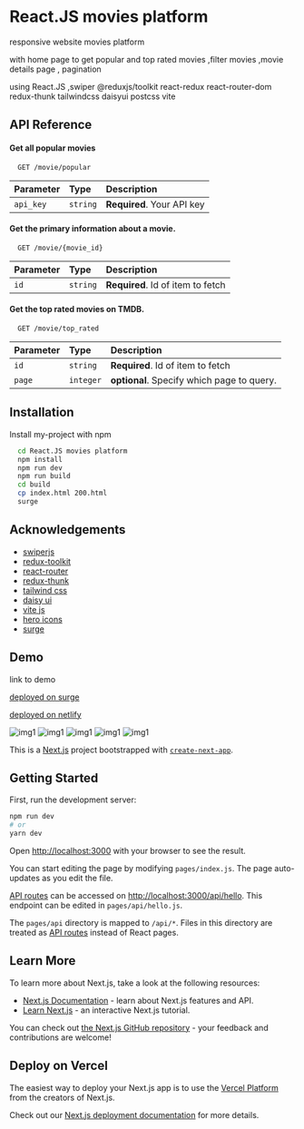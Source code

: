# React.JS movies platform

responsive website movies platform

with home page to get popular and top rated movies ,filter movies ,movie details page , pagination

using React.JS ,swiper
@reduxjs/toolkit
react-redux
react-router-dom
redux-thunk
tailwindcss
daisyui
postcss
vite

## API Reference

#### Get all popular movies

```http
  GET /movie/popular
```

| Parameter | Type     | Description                |
| :-------- | :------- | :------------------------- |
| `api_key` | `string` | **Required**. Your API key |

#### Get the primary information about a movie.

```http
  GET /movie/{movie_id}
```

| Parameter | Type     | Description                       |
| :-------- | :------- | :-------------------------------- |
| `id`      | `string` | **Required**. Id of item to fetch |

#### Get the top rated movies on TMDB.

```http
  GET /movie/top_rated
```

| Parameter | Type      | Description                                |
| :-------- | :-------- | :----------------------------------------- |
| `id`      | `string`  | **Required**. Id of item to fetch          |
| `page`    | `integer` | **optional**. Specify which page to query. |

## Installation

Install my-project with npm

```bash
  cd React.JS movies platform
  npm install
  npm run dev
  npm run build
  cd build
  cp index.html 200.html
  surge
```

## Acknowledgements

- [swiperjs](https://swiperjs.com/demos#space-between)
- [redux-toolkit](https://redux-toolkit.js.org/)
- [react-router](https://reactrouter.com/en/main)
- [redux-thunk](https://redux.js.org/usage/writing-logic-thunks)
- [tailwind css](https://tailwindcss.com/)
- [daisy ui](https://daisyui.com/)
- [vite js](https://vitejs.dev/)
- [hero icons](https://heroicons.com/)
- [surge](https://surge.sh/)

## Demo

link to demo

[deployed on surge ](https://industrious-digestion.surge.sh/)

[deployed on netlify](https://fluffy-cuchufli-91a178.netlify.app/)

![img1](img3.png?raw=true "Title")
![img1](img1.png?raw=true "Title")
![img1](img2.png?raw=true "Title")
![img1](img4.png?raw=true "Title")
![img1](img5.png?raw=true "Title")

This is a [Next.js](https://nextjs.org/) project bootstrapped with [`create-next-app`](https://github.com/vercel/next.js/tree/canary/packages/create-next-app).

## Getting Started

First, run the development server:

```bash
npm run dev
# or
yarn dev
```

Open [http://localhost:3000](http://localhost:3000) with your browser to see the result.

You can start editing the page by modifying `pages/index.js`. The page auto-updates as you edit the file.

[API routes](https://nextjs.org/docs/api-routes/introduction) can be accessed on [http://localhost:3000/api/hello](http://localhost:3000/api/hello). This endpoint can be edited in `pages/api/hello.js`.

The `pages/api` directory is mapped to `/api/*`. Files in this directory are treated as [API routes](https://nextjs.org/docs/api-routes/introduction) instead of React pages.

## Learn More

To learn more about Next.js, take a look at the following resources:

- [Next.js Documentation](https://nextjs.org/docs) - learn about Next.js features and API.
- [Learn Next.js](https://nextjs.org/learn) - an interactive Next.js tutorial.

You can check out [the Next.js GitHub repository](https://github.com/vercel/next.js/) - your feedback and contributions are welcome!

## Deploy on Vercel

The easiest way to deploy your Next.js app is to use the [Vercel Platform](https://vercel.com/new?utm_medium=default-template&filter=next.js&utm_source=create-next-app&utm_campaign=create-next-app-readme) from the creators of Next.js.

Check out our [Next.js deployment documentation](https://nextjs.org/docs/deployment) for more details.
